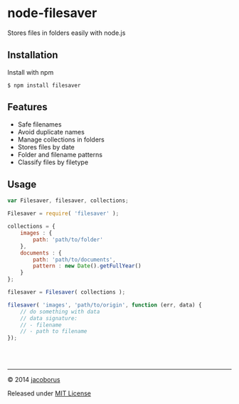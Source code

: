 node-filesaver
==============

Stores files in folders easily with node.js


## Installation

Install with npm
```
$ npm install filesaver
```


## Features

- Safe filenames
- Avoid duplicate names
- Manage collections in folders
- Stores files by date
- Folder and filename patterns
- Classify files by filetype


## Usage

```js
var Filesaver, filesaver, collections;

Filesaver = require( 'filesaver' );

collections = {
	images : {
		path: 'path/to/folder'
	},
	documents : {
		path: 'path/to/documents',
		pattern : new Date().getFullYear()
	}
};

filesaver = Filesaver( collections );

filesaver( 'images', 'path/to/origin', function (err, data) {
	// do something with data
	// data signature:
	// - filename
	// - path to filename
});

```

<br><br>

---

© 2014 [jacoborus](https://github.com/jacoborus)

Released under [MIT License](https://raw.github.com/jacoborus/node-filesaver/master/LICENSE)